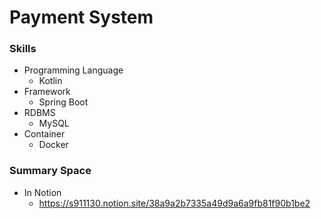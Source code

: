 # Payment System

### Skills
* Programming Language
    * Kotlin
* Framework
    * Spring Boot
* RDBMS
    * MySQL
* Container
    * Docker

### Summary Space
* In Notion
    * https://s911130.notion.site/38a9a2b7335a49d9a6a9fb81f90b1be2